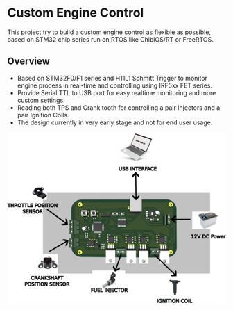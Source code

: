 # Custom Engine Control

This project try to build a custom engine control as flexible as possible, based on STM32 chip series run on RTOS like ChibiOS/RT or FreeRTOS.

## Overview
- Based on STM32F0/F1 series and H11L1 Schmitt Trigger to monitor engine process in real-time and controlling using IRF5xx FET series.
- Provide Serial TTL to USB port for easy realtime monitoring and more custom settings.
- Reading both TPS and Crank tooth for controlling a pair Injectors and a pair Ignition Coils.
- The design currently in very early stage and not for end user usage.

![images](images/functionality.png?raw=true)
